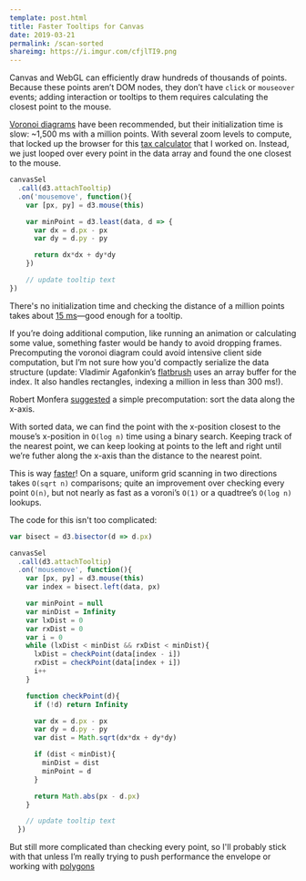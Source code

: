 ```yaml
---
template: post.html
title: Faster Tooltips for Canvas
date: 2019-03-21
permalink: /scan-sorted
shareimg: https://i.imgur.com/cfjlTI9.png
---
```


Canvas and WebGL can efficiently draw hundreds of thousands of points. Because these points aren’t DOM nodes, they don’t have `click` or `mouseover` events; adding interaction or tooltips to them requires calculating the closest point to the mouse. 

[Voronoi diagrams](https://bl.ocks.org/mbostock/8033015) have been recommended, but their initialization time is slow: ~1,500 ms with a million points. With several zoom levels to compute, that locked up the browser for this [tax calculator](https://www.nytimes.com/interactive/2017/12/17/upshot/tax-calculator.html) that I worked on. Instead, we just looped over every point in the data array and found the one closest to the mouse.


```js
canvasSel
  .call(d3.attachTooltip)
  .on('mousemove', function(){
    var [px, py] = d3.mouse(this)

    var minPoint = d3.least(data, d => {
      var dx = d.px - px
      var dy = d.py - py

      return dx*dx + dy*dy
    })

    // update tooltip text
})
```

There's no initialization time and checking the distance of a million points takes about [15 ms](https://bl.ocks.org/1wheel/da6c526602c05a5a77390620a6be3040)—good enough for a tooltip.

If you’re doing additional compution, like running an animation or calculating some value, something faster would be handy to avoid dropping frames. Precomputing the voronoi diagram could avoid intensive client side computation, but I’m not sure how you'd compactly serialize the data structure (update: Vladimir Agafonkin’s [flatbrush](https://github.com/mourner/flatbush) uses an array buffer for the index. It also handles rectangles, indexing a million in less than 300 ms!). 

Robert Monfera [suggested](https://twitter.com/monfera/status/1150784849206267906) a simple precomputation: sort the data along the x-axis.  

<div id='graph' class='full-width'></div>

With sorted data, we can find the point with the x-position closest to the mouse’s x-position in `O(log n)` time using a binary search. Keeping track of the <span class='purple'>nearest</span> point, we can keep looking at points to the <span class='yellow'>left</span> and <span class='yellow'>right</span> until we’re futher along the x-axis than the distance to the nearest point.

This is way [faster](https://bl.ocks.org/1wheel/77c660a764ab55a496c4e37623be9069)! On a square, uniform grid scanning in two directions takes `O(sqrt n)` comparisons; quite an improvement over checking every point `O(n)`, but not nearly as fast as a voroni’s `O(1)` or a quadtree’s `O(log n)` lookups. 


The code for this isn't too complicated: 

```js
var bisect = d3.bisector(d => d.px)

canvasSel
  .call(d3.attachTooltip)
  .on('mousemove', function(){
    var [px, py] = d3.mouse(this)
    var index = bisect.left(data, px)

    var minPoint = null
    var minDist = Infinity
    var lxDist = 0
    var rxDist = 0
    var i = 0
    while (lxDist < minDist && rxDist < minDist){
      lxDist = checkPoint(data[index - i])
      rxDist = checkPoint(data[index + i])
      i++
    }

    function checkPoint(d){
      if (!d) return Infinity

      var dx = d.px - px
      var dy = d.py - py
      var dist = Math.sqrt(dx*dx + dy*dy)

      if (dist < minDist){
        minDist = dist
        minPoint = d
      }

      return Math.abs(px - d.px)
    }

    // update tooltip text
  })
```

But still more complicated than checking every point, so I'll probably stick with that unless I’m really trying to push performance the envelope or working with [polygons](https://bl.ocks.org/veltman/f539d97e922b918d47e2b2d1a8bcd2dd) 



<link rel="stylesheet" type="text/css" href="style.css">
<script src='../worlds-group-2017/d3_.js'></script>

<script src='https://unpkg.com/d3-delaunay@5.1.2/dist/d3-delaunay.js'></script>
<script src='script.js'></script>
